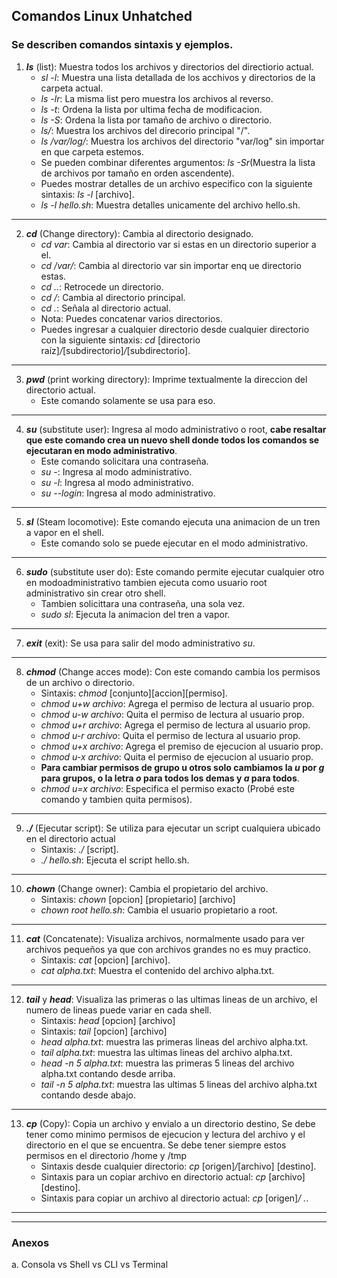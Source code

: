 ## Comandos Linux Unhatched
### Se describen comandos sintaxis y ejemplos.

1. ***ls*** (list): Muestra todos los archivos y directorios del directiorio actual.
    * *sl -l*: Muestra una lista detallada de los acchivos y directorios de la carpeta actual.
    * *ls -lr*: La misma list pero muestra los archivos al reverso.
    * *ls -t*: Ordena la lista por ultima fecha de modificacion.
    * *ls -S*: Ordena la lista por tamaño de archivo o directorio.
    * *ls/*: Muestra los archivos del direcorio principal "/".
    * *ls /var/log/*: Muestra los archivos del directorio "var/log" sin importar en que carpeta estemos.
    * Se pueden combinar diferentes argumentos: *ls -Sr*(Muestra la lista de archivos por tamaño en orden ascendente).
    * Puedes mostrar detalles de un archivo especifico con la siguiente sintaxis: *ls -l* [archivo].
    * *ls -l hello.sh*: Muestra detalles unicamente del archivo hello.sh. 
---

2. ***cd*** (Change directory): Cambia al directorio designado.
    * *cd var*: Cambia al directorio var si estas en un directorio superior a el.
    * *cd /var/*: Cambia al directorio var sin importar enq ue directorio estas.
    * *cd ..*: Retrocede un directorio.
    * *cd /*: Cambia al directorio principal.
    * *cd .*: Señala al directorio actual.
    * Nota: Puedes concatenar varios directorios.
    * Puedes ingresar a cualquier directorio desde cualquier directorio con la siguiente sintaxis: *cd* [directorio raíz]*/*[subdirectorio]*/*[subdirectorio].
---

3. ***pwd*** (print working directory): Imprime textualmente la direccion del directorio actual.
    * Este comando solamente se usa para eso.
---
4. ***su*** (substitute user): Ingresa al modo administrativo o root, **cabe resaltar que este comando crea un nuevo shell donde todos los comandos se ejecutaran en modo administrativo**.
    * Este comando solicitara una contraseña.
    * *su -*: Ingresa al modo administrativo.
    * *su -l*: Ingresa al modo administrativo.
    * *su --login*: Ingresa al modo administrativo.
---
5. ***sl*** (Steam locomotive): Este comando ejecuta una animacion de un tren a vapor en el shell.
    * Este comando solo se puede ejecutar en el modo administrativo.
---
6. ***sudo*** (substitute user do): Este comando permite ejecutar cualquier otro en modoadministrativo tambien ejecuta como usuario root administrativo sin crear otro shell.
    * Tambien solicittara una contraseña, una sola vez.
    * *sudo sl*: Ejecuta la animacion del tren a vapor.
---
7. ***exit*** (exit): Se usa para salir del modo administrativo *su*.
---
8. ***chmod*** (Change acces mode): Con este comando cambia los permisos de un archivo o directorio.
    * Sintaxis: *chmod* [conjunto][accion][permiso].
    * *chmod u+w archivo*: Agrega el permiso de lectura al usuario prop.
    * *chmod u-w archivo*: Quita el permiso de lectura al usuario prop.
    * *chmod u+r archivo*: Agrega el permiso de lectura al usuario prop.
    * *chmod u-r archivo*: Quita el permiso de lectura al usuario prop.
    * *chmod u+x archivo*: Agrega el premiso de ejecucion al usuario prop.
    * *chmod u-x archivo*: Quita el permiso de ejecucion al usuario prop.
    * **Para cambiar permisos de grupo u otros solo cambiamos la *u* por *g* para grupos, o la letra *o* para todos los demas y *a* para todos**.
    * *chmod u=x archivo*: Especifica el permiso exacto (Probé este comando y tambien quita permisos).
---
9. ***./*** (Ejecutar script): Se utiliza para ejecutar un script cualquiera ubicado en el directorio actual
    * Sintaxis: *./* [script].
    * *./ hello.sh*: Ejecuta el script hello.sh.
---
10. ***chown*** (Change owner): Cambia el propietario del archivo.
    * Sintaxis: *chown* [opcion] [propietario] [archivo]
    * *chown root hello.sh*: Cambia el usuario propietario a root.
---
11. ***cat*** (Concatenate): Visualiza archivos, normalmente usado para ver archivos pequeños ya que con archivos grandes no es muy practico.
    * Sintaxis: *cat* [opcion] [archivo].
    * *cat alpha.txt*: Muestra el contenido del archivo alpha.txt.
---
12. ***tail*** y ***head***: Visualiza las primeras o las ultimas lineas de un archivo, el numero de lineas puede variar en cada shell.
    * Sintaxis: *head* [opcion] [archivo]
    * Sintaxis: *tail* [opcion] [archivo]
    * *head alpha.txt*: muestra las primeras lineas del archivo alpha.txt.
    * *tail alpha.txt*: muestra las ultimas lineas del archivo alpha.txt.
    * *head -n 5 alpha.txt*: muestra las primeras 5 lineas del archivo alpha.txt contando desde arriba.
    * *tail -n 5 alpha.txt*: muestra las ultimas 5 lineas del archivo alpha.txt contando desde abajo.
---
13. ***cp*** (Copy): Copia un archivo y envialo a un directorio destino, Se debe tener como minimo permisos de ejecucion y lectura del archivo y el directorio en el que se encuentra. Se debe tener siempre estos permisos en el directorio /home y /tmp 
    * Sintaxis desde cualquier directorio: *cp* [origen]*/*[archivo] [destino].
    * Sintaxis para un copiar archivo en directorio actual: *cp* [archivo] [destino].
    * Sintaxis para copiar un archivo al directorio actual: *cp* [origen]*/* *.*.




---
---
### Anexos

a. Consola vs Shell vs CLI vs Terminal
